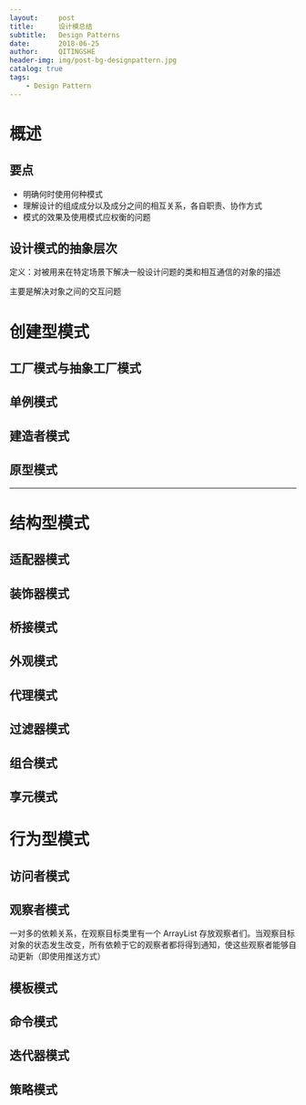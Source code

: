 ```yaml
---
layout:		post
title:		设计模总结
subtitle:	Design Patterns
date:		2018-06-25
author:		QITINGSHE
header-img:	img/post-bg-designpattern.jpg
catalog: true
tags:
    - Design Pattern
---
```


# 概述

## 要点

- 明确何时使用何种模式
- 理解设计的组成成分以及成分之间的相互关系，各自职责、协作方式
- 模式的效果及使用模式应权衡的问题

## 设计模式的抽象层次

定义：对被用来在特定场景下解决一般设计问题的类和相互通信的对象的描述

主要是解决对象之间的交互问题





# 创建型模式

## 工厂模式与抽象工厂模式



## 单例模式



## 建造者模式



## 原型模式



---

# 结构型模式

## 适配器模式



## 装饰器模式



## 桥接模式



## 外观模式



## 代理模式



## 过滤器模式



## 组合模式



## 享元模式



# 行为型模式

## 访问者模式



## 观察者模式

一对多的依赖关系，在观察目标类里有一个 ArrayList 存放观察者们。当观察目标对象的状态发生改变，所有依赖于它的观察者都将得到通知，使这些观察者能够自动更新（即使用推送方式）

## 模板模式



## 命令模式



## 迭代器模式



## 策略模式







## 